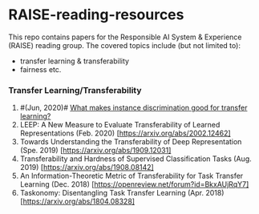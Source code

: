 # RAISE-reading-resources

This repo contains papers for the Responsible AI System & Experience (RAISE) reading group. The covered topics include (but not limited to): 
- transfer learning & transferability
- fairness etc.


### Transfer Learning/Transferability
1. #(Jun, 2020)# [What makes instance discrimination good for transfer learning?](https://arxiv.org/abs/2006.06606)
2. LEEP: A New Measure to Evaluate Transferability of Learned Representations (Feb. 2020) [https://arxiv.org/abs/2002.12462]
3. Towards Understanding the Transferability of Deep Representation (Spe. 2019) [https://arxiv.org/abs/1909.12031]
4. Transferability and Hardness of Supervised Classification Tasks (Aug. 2019) [https://arxiv.org/abs/1908.08142]
5. An Information-Theoretic Metric of Transferability for Task Transfer Learning (Dec. 2018) [https://openreview.net/forum?id=BkxAUjRqY7]
6. Taskonomy: Disentangling Task Transfer Learning (Apr. 2018) [https://arxiv.org/abs/1804.08328]
